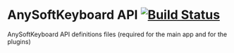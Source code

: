 AnySoftKeyboard API [![Build Status](https://travis-ci.org/AnySoftKeyboard/AnySoftKeyboard-API.png?branch=master)](https://travis-ci.org/AnySoftKeyboard/AnySoftKeyboard-API)
====================

AnySoftKeyboard API definitions files (required for the main app and for the plugins)
